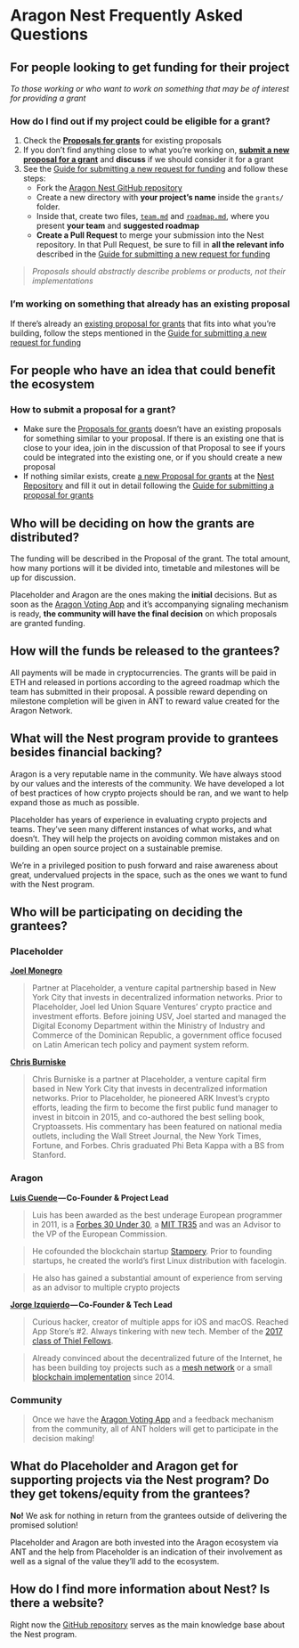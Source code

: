# Aragon Nest Frequently Asked Questions

## **For people looking to get funding for their project**
_To those working or who want to work on something that may be of interest for providing a grant_

### **How do I find out if my project could be eligible for a grant?**
1. Check the [**Proposals for grants**](https://github.com/aragon/nest/issues) for existing proposals
2. If you don’t find anything close to what you’re working on, [**submit a new proposal for a grant**](https://github.com/aragon/nest/issues/new) and **discuss** if we should consider it for a grant
3. See the [Guide for submitting a new request for funding](guides/guide_for_submitting_a_request_for_funding.md) and follow these steps:
    - Fork the [Aragon Nest GitHub repository](https://github.com/aragon/nest)
    - Create a new directory with **your project’s name** inside the `grants/` folder. 
    - Inside that, create two files, [`team.md`](templates/team.md) and [`roadmap.md`](templates/roadmap.md), where you present **your team** and **suggested roadmap**
    - **Create a Pull Request** to merge your submission into the Nest repository. In that Pull Request, be sure to fill in **all the relevant info** described in the [Guide for submitting a new request for funding](guides/guide_for_submitting_a_request_for_funding.md)
> _Proposals should abstractly describe problems or products, not their implementations_

### **I’m working on something that already has an existing proposal**
If there’s already an [existing proposal for grants](https://github.com/aragon/nest/issues) that fits into what you’re building, follow the steps mentioned in the [Guide for submitting a new request for funding](guides/guide_for_submitting_a_request_for_funding.md)

## **For people who have an idea that could benefit the ecosystem**
### **How to submit a proposal for a grant?**
- Make sure the [Proposals for grants](https://github.com/aragon/nest/issues) doesn’t have an existing proposals for something similar to your proposal. If there is an existing one that is close to your idea, join in the discussion of that Proposal to see if yours could be integrated into the existing one, or if you should create a new proposal
- If nothing similar exists, create [a new Proposal for grants](https://github.com/aragon/nest/issues/new) at the [Nest Repository](https://github.com/aragon/nest/) and fill it out in detail following the [Guide for submitting a proposal for grants](guides/guide_for_submitting_a_proposal_for_grants.md)

## **Who will be deciding on how the grants are distributed?**
The funding will be described in the Proposal of the grant. The total amount, how many portions will it be divided into, timetable and milestones will be up for discussion.

Placeholder and Aragon are the ones making the **initial** decisions. But as soon as the [Aragon Voting App](../dev/apps/voting.md) and it’s accompanying signaling mechanism is ready, **the community will have the final decision** on which proposals are granted funding.

## **How will the funds be released to the grantees?**
All payments will be made in cryptocurrencies. The grants will be paid in ETH and released in portions according to the agreed roadmap which the team has submitted in their proposal. A possible reward depending on milestone completion will be given in ANT to reward value created for the Aragon Network.

## **What will the Nest program provide to grantees besides financial backing?**
Aragon is a very reputable name in the community. We have always stood by our values and the interests of the community. We have developed a lot of best practices of how crypto projects should be ran, and we want to help expand those as much as possible.

Placeholder has years of experience in evaluating crypto projects and teams. They’ve seen many different instances of what works, and what doesn’t. They will help the projects on avoiding common mistakes and on building an open source project on a sustainable premise.

We’re in a privileged position to push forward and raise awareness about great, undervalued projects in the space, such as the ones we want to fund with the Nest program.

## **Who will be participating on deciding the grantees?**
### **Placeholder**

[**Joel Monegro**](https://twitter.com/jmonegro)

> Partner at Placeholder, a venture capital partnership based in New York City that invests in decentralized information networks. Prior to Placeholder, Joel led Union Square Ventures’ crypto practice and investment efforts. Before joining USV, Joel started and managed the Digital Economy Department within the Ministry of Industry and Commerce of the Dominican Republic, a government office focused on Latin American tech policy and payment system reform.

[**Chris Burniske**](https://twitter.com/cburniske)

>Chris Burniske is a partner at Placeholder, a venture capital firm based in New York City that invests in decentralized information networks. Prior to Placeholder, he pioneered ARK Invest’s crypto efforts, leading the firm to become the first public fund manager to invest in bitcoin in 2015, and co-authored the best selling book, Cryptoassets. His commentary has been featured on national media outlets, including the Wall Street Journal, the New York Times, Fortune, and Forbes. Chris graduated Phi Beta Kappa with a BS from Stanford.

### **Aragon**

**[Luis Cuende](https://blog.aragon.one/team-interviews-luis-aragons-project-lead-c4916bb3cfb4) — Co-Founder & Project Lead**

> Luis has been awarded as the best underage European programmer in 2011, is a [Forbes 30 Under 30](https://www.forbes.com/30-under-30-europe-2016/technology/#6662a3e4a4b3), a [MIT TR35](http://www.innovatorsunder35.com/innovator/luis-cuende) and was an Advisor to the VP of the European Commission.

> He cofounded the blockchain startup [Stampery](https://stampery.com/). Prior to founding startups, he created the world’s first Linux distribution with facelogin.

> He also has gained a substantial amount of experience from serving as an advisor to multiple crypto projects

**[Jorge Izquierdo](https://blog.aragon.one/team-interviews-jorge-aragons-tech-lead-dae54d7eacac) — Co-Founder & Tech Lead**

> Curious hacker, creator of multiple apps for iOS and macOS. Reached App Store’s #2. Always tinkering with new tech. Member of the [2017 class of Thiel Fellows](https://www.businesswire.com/news/home/20170616005607/en).

> Already convinced about the decentralized future of the Internet, he has been building toy projects such as a [mesh network](http://github.com/izqui/net) or a small [blockchain implementation](http://github.com/izqui/blockchain) since 2014.

### **Community**

> Once we have the [Aragon Voting App](../dev/apps/voting.md) and a feedback mechanism from the community, all of ANT holders will get to participate in the decision making!

## **What do Placeholder and Aragon get for supporting projects via the Nest program? Do they get tokens/equity from the grantees?**
**No!** We ask for nothing in return from the grantees outside of delivering the promised solution!

Placeholder and Aragon are both invested into the Aragon ecosystem via ANT and the help from Placeholder is an indication of their involvement as well as a signal of the value they’ll add to the ecosystem.

## **How do I find more information about Nest? Is there a website?**
Right now the [GitHub repository](https://github.com/aragon/nest) serves as the main knowledge base about the Nest program.
